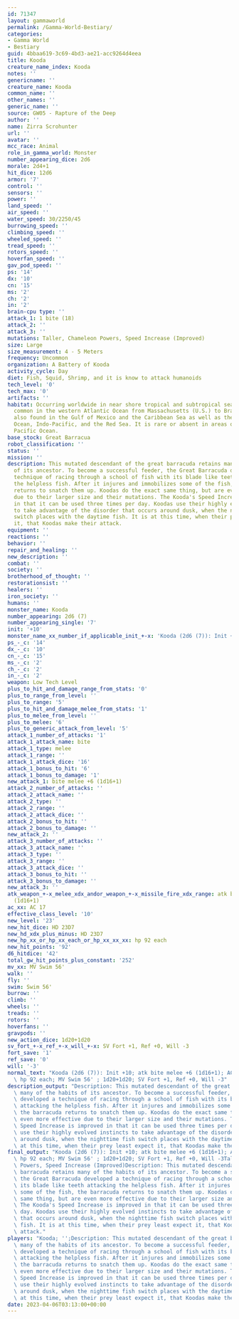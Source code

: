 ```yaml
---
id: 71347
layout: gammaworld
permalink: /Gamma-World-Bestiary/
categories:
- Gamma World
- Bestiary
guid: 4bbaa619-3c69-4bd3-ae21-acc9264d4eea
title: Kooda
creature_name_index: Kooda
notes: ''
genericname: ''
creature_name: Kooda
common_name: ''
other_names: ''
generic_name: ''
source: GW05 - Rapture of the Deep
author: ''
name: Zirra Scrohunter
url: ''
avatar: ''
mcc_race: Animal
role_in_gamma_world: Monster
number_appearing_dice: 2d6
morale: 2d4+1
hit_dice: 12d6
armor: '7'
control: ''
sensors: ''
power: ''
land_speed: ''
air_speed: ''
water_speed: 30/2250/45
burrowing_speed: ''
climbing_speed: ''
wheeled_speed: ''
tread_speed: ''
rotors_speed: ''
hoverfan_speed: ''
gav_pod_speed: ''
ps: '14'
dx: '10'
cn: '15'
ms: '2'
ch: '2'
in: '2'
brain-cpu type: ''
attack_1: 1 bite (18)
attack_2: ''
attack_3: ''
mutations: Taller, Chameleon Powers, Speed Increase (Improved)
size: Large
size_measurement: 4 - 5 Meters
frequency: Uncommon
organization: A Battery of Kooda
activity_cycle: Day
diet: Fish, Squid, Shrimp, and it is know to attack humanoids
tech_level: '0'
tech_max: '0'
artifacts: ''
habitat: Occurring worldwide in near shore tropical and subtropical seas (30N - 30S),
  common in the western Atlantic Ocean from Massachusetts (U.S.) to Brazil. It is
  also found in the Gulf of Mexico and the Caribbean Sea as well as the eastern Atlantic
  Ocean, Indo-Pacific, and the Red Sea. It is rare or absent in areas of the eastern
  Pacific Ocean.
base_stock: Great Barracua
robot_classification: ''
status: ''
mission: ''
description: This mutated descendant of the great barracuda retains many of the habits
  of its ancestor. To become a successful feeder, the Great Barracuda developed a
  technique of racing through a school of fish with its blade like teeth attacking
  the helpless fish. After it injures and immobilizes some of the fish, the barracuda
  returns to snatch them up. Koodas do the exact same thing, but are even more effective
  due to their larger size and their mutations. The Kooda's Speed Increase is improved
  in that it can be used three times per day. Koodas use their highly evolved instincts
  to take advantage of the disorder that occurs around dusk, when the nighttime fish
  switch places with the daytime fish. It is at this time, when their prey least expect
  it, that Koodas make their attack.
equipment: ''
reactions: ''
behavior: ''
repair_and_healing: ''
new_description: ''
combat: ''
society: ''
brotherhood_of_thought: ''
restorationsist: ''
healers: ''
iron_society: ''
humans: ''
monster_name: Kooda
number_appearing: 2d6 (7)
number_appearing_single: '7'
init: '+10'
monster_name_xx_number_if_applicable_init_+-x: 'Kooda (2d6 (7)): Init +10'
ps_-_c: '14'
dx_-_c: '10'
cn_-_c: '15'
ms_-_c: '2'
ch_-_c: '2'
in_-_c: '2'
weapon: Low Tech Level
plus_to_hit_and_damage_range_from_stats: '0'
plus_to_range_from_level: ''
plus_to_range: '5'
plus_to_hit_and_damage_melee_from_stats: '1'
plus_to_melee_from_level: ''
plus_to_melee: '6'
plus_to_generic_attack_from_level: '5'
attack_1_number_of_attacks: '1'
attack_1_attack_name: bite
attack_1_type: melee
attack_1_range: ''
attack_1_attack_dice: '16'
attack_1_bonus_to_hit: '6'
attack_1_bonus_to_damage: '1'
new_attack_1: bite melee +6 (1d16+1)
attack_2_number_of_attacks: ''
attack_2_attack_name: ''
attack_2_type: ''
attack_2_range: ''
attack_2_attack_dice: ''
attack_2_bonus_to_hit: ''
attack_2_bonus_to_damage: ''
new_attack_2: ''
attack_3_number_of_attacks: ''
attack_3_attack_name: ''
attack_3_type: ''
attack_3_range: ''
attack_3_attack_dice: ''
attack_3_bonus_to_hit: ''
attack_3_bonus_to_damage: ''
new_attack_3: ''
atk_weapon_+-x_melee_xdx_andor_weapon_+-x_missile_fire_xdx_range: atk bite melee +6
  (1d16+1)
ac_xx: AC 17
effective_class_level: '10'
new_level: '23'
new_hit_dice: HD 23D7
new_hd_xdx_plus_minus: HD 23D7
new_hp_xx_or_hp_xx_each_or_hp_xx_xx_xx: hp 92 each
new_hit_points: '92'
d6_hitdice: '42'
total_gw_hit_points_plus_constant: '252'
mv_xx: MV Swim 56'
walk: ''
fly: ''
swim: Swim 56'
burrow: ''
climb: ''
wheels: ''
treads: ''
rotors: ''
hoverfans: ''
gravpods: ''
new_action_dice: 1d20+1d20
sv_fort_+-x_ref_+-x_will_+-x: SV Fort +1, Ref +0, Will -3
fort_save: '1'
ref_save: '0'
will: '-3'
normal_text: "Kooda (2d6 (7)): Init +10; atk bite melee +6 (1d16+1); AC 17; HD 23D7\
  \ hp 92 each; MV Swim 56' ; 1d20+1d20; SV Fort +1, Ref +0, Will -3"
description_output: "Description: This mutated descendant of the great barracuda retains\
  \ many of the habits of its ancestor. To become a successful feeder, the Great Barracuda\
  \ developed a technique of racing through a school of fish with its blade like teeth\
  \ attacking the helpless fish. After it injures and immobilizes some of the fish,\
  \ the barracuda returns to snatch them up. Koodas do the exact same thing, but are\
  \ even more effective due to their larger size and their mutations. The Kooda's\
  \ Speed Increase is improved in that it can be used three times per day. Koodas\
  \ use their highly evolved instincts to take advantage of the disorder that occurs\
  \ around dusk, when the nighttime fish switch places with the daytime fish. It is\
  \ at this time, when their prey least expect it, that Koodas make their attack."
final_output: "Kooda (2d6 (7)): Init +10; atk bite melee +6 (1d16+1); AC 17; HD 23D7\
  \ hp 92 each; MV Swim 56' ; 1d20+1d20; SV Fort +1, Ref +0, Will -3Taller, Chameleon\
  \ Powers, Speed Increase (Improved)Description: This mutated descendant of the great\
  \ barracuda retains many of the habits of its ancestor. To become a successful feeder,\
  \ the Great Barracuda developed a technique of racing through a school of fish with\
  \ its blade like teeth attacking the helpless fish. After it injures and immobilizes\
  \ some of the fish, the barracuda returns to snatch them up. Koodas do the exact\
  \ same thing, but are even more effective due to their larger size and their mutations.\
  \ The Kooda's Speed Increase is improved in that it can be used three times per\
  \ day. Koodas use their highly evolved instincts to take advantage of the disorder\
  \ that occurs around dusk, when the nighttime fish switch places with the daytime\
  \ fish. It is at this time, when their prey least expect it, that Koodas make their\
  \ attack."
players: "Kooda; '';Description: This mutated descendant of the great barracuda retains\
  \ many of the habits of its ancestor. To become a successful feeder, the Great Barracuda\
  \ developed a technique of racing through a school of fish with its blade like teeth\
  \ attacking the helpless fish. After it injures and immobilizes some of the fish,\
  \ the barracuda returns to snatch them up. Koodas do the exact same thing, but are\
  \ even more effective due to their larger size and their mutations. The Kooda's\
  \ Speed Increase is improved in that it can be used three times per day. Koodas\
  \ use their highly evolved instincts to take advantage of the disorder that occurs\
  \ around dusk, when the nighttime fish switch places with the daytime fish. It is\
  \ at this time, when their prey least expect it, that Koodas make their attack.|"
date: 2023-04-06T03:13:00+00:00
---
```

</br>